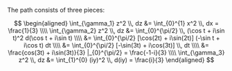 The path consists of three pieces:

$$
\begin{aligned}
\int_{\gamma_1} z^2 \\, dz &= \int_{0}^{1} x^2 \\, dx = \frac{1}{3} \\\\
\int_{\gamma_2} z^2 \\, dz &= \int_{0}^{\pi/2} \\, (\cos t + i\sin t)^2 d(\cos t + i\sin t) \\\\
&= \int_{0}^{\pi/2} [\cos(2t) + i\sin(2t)] (-\sin t + i\cos t) dt \\\\
&= \int_{0}^{\pi/2} [-\sin(3t) + i\cos(3t)] \\, dt \\\\
&= \frac{cos(3t) + i\sin(3t)}{3} |_{0}^{\pi/2} = \frac{-1-i}{3} \\\\
\int_{\gamma_3} z^2 \\, dz &= \int_{1}^{0} (iy)^2 \\, d(iy) = \frac{i}{3} 
\end{aligned}
$$
